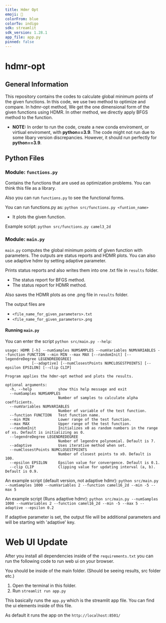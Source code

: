 ```yaml
---
title: Hdmr Opt
emoji: 🚀
colorFrom: blue
colorTo: indigo
sdk: streamlit
sdk_version: 1.28.1
app_file: app.py
pinned: false
---
```


# hdmr-opt
## General Information
This repository contains the codes to calculate global minimum points of the given functions. In this code, we use two method to optimize and compare. In hdmr-opt method, We get the one dimensional form of the given functions using HDMR. In other method, we directly apply BFGS method to the function.

* **NOTE:** In order to run the code, create a new conda enviroment, or virtiual enviroment, with **python==3.9**. The code might not run due to some libary version discrepancies. However, it should run perfectly for **python==3.9**.

## Python Files

### Module: `functions.py`

Contains the functions that are used as optimization problems. You can think this file as a library.

Also you can run `functions.py` to see the functional forms.

You can run functions.py as: `python src/functions.py <funtion_name>`
- It plots the given function.

Example script: `python src/functions.py camel3_2d`

### Module: `main.py`

`main.py` computes the global minimum points of given function with parameters. The outputs are status reports and HDMR plots. You can also use adaptive hdmr by setting adaptive parameter.

Prints status reports and also writes them into one .txt file in `results` folder.
- The status report for BFGS method.
- The status report for HDMR method.

Also saves the HDMR plots as one .png file in `results` folder.

The output files are 
- `<file_name_for_given_parameters>.txt`
- `<file_name_for_given_parameters>.png`

#### Running `main.py`
You can enter the script `python src/main.py --help`:

```
usage: HDMR [-h] --numSamples NUMSAMPLES --numVariables NUMVARIABLES --function FUNCTION --min MIN --max MAX [--randomInit] [--legendreDegree LEGENDREDEGREE]
            [--adaptive] [--numClosestPoints NUMCLOSESTPOINTS] [--epsilon EPSILON] [--clip CLIP]

Program applies the hdmr-opt method and plots the results.

optional arguments:
  -h, --help            show this help message and exit
  --numSamples NUMSAMPLES
                        Number of samples to calculate alpha coefficients.
  --numVariables NUMVARIABLES
                        Number of variable of the test function.
  --function FUNCTION   Test function name.
  --min MIN             Lower range of the test function.
  --max MAX             Upper range of the test function.
  --randomInit          Initializes x0 as random numbers in the range of xs. Default is initializing as 0.
  --legendreDegree LEGENDREDEGREE
                        Number of legendre polynomial. Default is 7.
  --adaptive            Uses iterative method when set.
  --numClosestPoints NUMCLOSESTPOINTS
                        Number of closest points to x0. Default is 100.
  --epsilon EPSILON     Epsilon value for convergence. Default is 0.1.
  --clip CLIP           Clipping value for updating interval (a, b). Default is 0.9.
```


An example script (default version, not adaptive hdmr): `python src/main.py --numSamples 1000 --numVariables 2 --function camel16_2d --min -5 --max 5`

An example script (Runs adaptive hdmr): `python src/main.py --numSamples 1000 --numVariables 2 --function camel16_2d --min -5 --max 5 --adaptive --epsilon 0.2`

If adaptive parameter is set, the output file will be additional parameters and will be starting with 'adaptive' key.

# Web UI Update
After you install all dependencies inside of the `requirements.txt` you can run the following code to run web ui on your browser.

You should be inside of the main folder. (Should be seeing results, src folder etc.)
1. Open the terminal in this folder.
2. Run `streamlit run app.py`

This basically runs the `app.py` which is the streamlit app file. You can find the ui elements inside of this file.

As default it runs the app on the `http://localhost:8501/`




